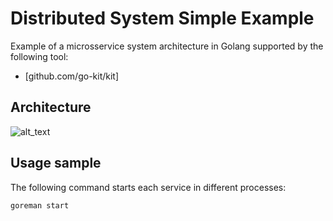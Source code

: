 # Distributed System Simple Example

Example of a microsservice system architecture in Golang supported by the following tool:
* [github.com/go-kit/kit]

## Architecture

![alt_text](http://res.cloudinary.com/ufpe/image/upload/v1521074610/mid.png "System Scheme")

## Usage sample

The following command starts each service in different processes:

``` bash
goreman start
```
